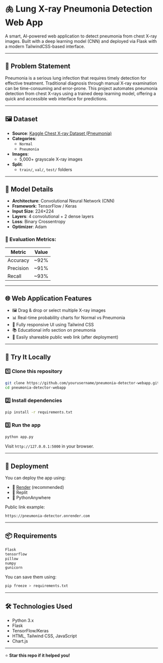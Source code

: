 # 🫁 Lung X-ray Pneumonia Detection Web App

A smart, AI-powered web application to detect pneumonia from chest X-ray images. Built with a deep learning model (CNN) and deployed via Flask with a modern TailwindCSS-based interface.

---

## 🧩 Problem Statement

Pneumonia is a serious lung infection that requires timely detection for effective treatment. Traditional diagnosis through manual X-ray examination can be time-consuming and error-prone. This project automates pneumonia detection from chest X-rays using a trained deep learning model, offering a quick and accessible web interface for predictions.

---

## 🖼️ Dataset

- **Source**: [Kaggle Chest X-ray Dataset (Pneumonia)](https://www.kaggle.com/paultimothymooney/chest-xray-pneumonia)
- **Categories**:  
  - `Normal`
  - `Pneumonia`
- **Images**:  
  - 5,000+ grayscale X-ray images
- **Split**:  
  - `train/`, `val/`, `test/` folders

---

## 🧠 Model Details

- **Architecture**: Convolutional Neural Network (CNN)
- **Framework**: TensorFlow / Keras
- **Input Size**: 224×224
- **Layers**: 4 convolutional + 2 dense layers
- **Loss**: Binary Crossentropy
- **Optimizer**: Adam

### 🎯 Evaluation Metrics:
| Metric     | Value    |
|------------|----------|
| Accuracy   | ~92%     |
| Precision  | ~91%     |
| Recall     | ~93%     |

---

## 🌐 Web Application Features

- 🖼️ Drag & drop or select multiple X-ray images
- 📊 Real-time probability charts for Normal vs Pneumonia
- 📱 Fully responsive UI using Tailwind CSS
- 📚 Educational info section on pneumonia
- 🔗 Easily shareable public web link (after deployment)

---

## 🧪 Try It Locally

### 1️⃣ Clone this repository
```bash
git clone https://github.com/yourusername/pneumonia-detector-webapp.git
cd pneumonia-detector-webapp
```

### 2️⃣ Install dependencies
```bash
pip install -r requirements.txt
```

### 3️⃣ Run the app
```bash
python app.py
```

Visit `http://127.0.0.1:5000` in your browser.

---

## 🚀 Deployment

You can deploy the app using:

- 🔹 [Render](https://render.com) (recommended)
- 🔹 Replit
- 🔹 PythonAnywhere

Public link example:
```
https://pneumonia-detector.onrender.com
```

---

## 📦 Requirements

```bash
Flask
tensorflow
pillow
numpy
gunicorn
```

You can save them using:

```bash
pip freeze > requirements.txt
```

---

## 🛠️ Technologies Used

- Python 3.x
- Flask
- TensorFlow/Keras
- HTML, Tailwind CSS, JavaScript
- Chart.js

---




⭐ **Star this repo if it helped you!**
